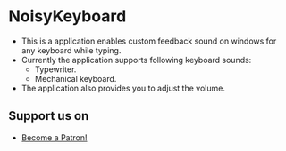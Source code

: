 # NoisyKeyboard
- This is a application enables custom feedback sound on windows for any keyboard while typing.
- Currently the application supports following keyboard sounds:
  - Typewriter.
  - Mechanical keyboard.
- The application also provides you to adjust the volume.
## Support us on
- <a href="https://www.patreon.com/bePatron?u=53176927" data-patreon-widget-type="become-patron-button">Become a Patron!